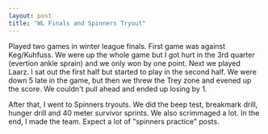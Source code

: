 ```yaml
---
layout: post
title: "WL Finals and Spinners Tryout"
---
```


Played two games in winter league finals. First game was against Keg/Kuhfuss. We were up the whole game but I got hurt in the 3rd quarter (evertion ankle sprain) and we only won by one point. Next we played Laarz. I sat out the first half but started to play in the second half. We were down 5 late in the game, but then we threw the Trey zone and evened up the score. We couldn&#39;t pull ahead and ended up losing by 1. 

After that, I went to Spinners tryouts. We did the beep test, breakmark drill, hunger drill and 40 meter survivor sprints. We also scrimmaged a lot. In the end, I made the team. Expect a lot of &quot;spinners practice&quot; posts.
